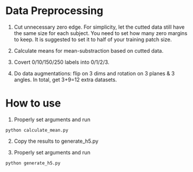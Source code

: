 # Data Preprocessing

1. Cut unnecessary zero edge. For simplicity, let the cutted data still have the same size for each subject. You need to set how many zero margins to keep. It is suggested to set it to half of your training patch size.

2. Calculate means for mean-substraction based on cutted data.

3. Covert 0/10/150/250 labels into 0/1/2/3.

3. Do data augmentations: flip on 3 dims and rotation on 3 planes & 3 angles. In total, get 3+9=12 extra datasets.

# How to use

1. Properly set arguments and run
```
python calculate_mean.py
```

2. Copy the results to generate_h5.py

3. Properly set arguments and run
```
python generate_h5.py
```
